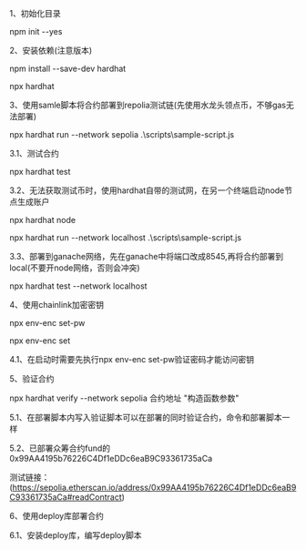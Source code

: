 1、初始化目录

npm init --yes

2、安装依赖(注意版本)

npm install --save-dev hardhat

npx hardhat

3、使用samle脚本将合约部署到repolia测试链(先使用水龙头领点币，不够gas无法部署)

npx hardhat run --network sepolia .\scripts\sample-script.js

3.1、测试合约

npx hardhat test

3.2、无法获取测试币时，使用hardhat自带的测试网，在另一个终端启动node节点生成账户

npx hardhat node

npx hardhat run --network localhost .\scripts\sample-script.js

3.3、部署到ganache网络，先在ganache中将端口改成8545,再将合约部署到local(不要开node网络，否则会冲突)

npx hardhat test --network localhost

4、使用chainlink加密密钥

npx env-enc set-pw

npx env-enc set

4.1、在启动时需要先执行npx env-enc set-pw验证密码才能访问密钥

5、验证合约

npx hardhat verify --network sepolia 合约地址 "构造函数参数"

5.1、在部署脚本内写入验证脚本可以在部署的同时验证合约，命令和部署脚本一样

5.2、已部署众筹合约fund的0x99AA4195b76226C4Df1eDDc6eaB9C93361735aCa

测试链接：(https://sepolia.etherscan.io/address/0x99AA4195b76226C4Df1eDDc6eaB9C93361735aCa#readContract)

6、使用deploy库部署合约

6.1、安装deploy库，编写deploy脚本










